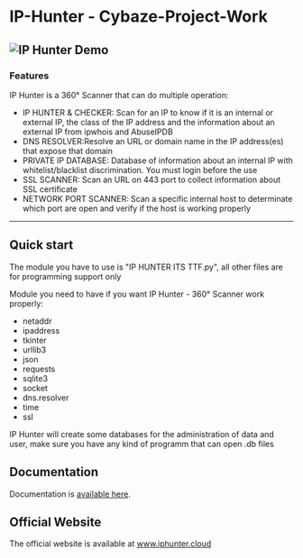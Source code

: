 # IP-Hunter - Cybaze-Project-Work
![IP Hunter Demo](https://res.cloudinary.com/dae5fd8qv/image/upload/v1611782357/360%20SCANNER/SITO_LUCALONGHI.IT_yjetgm.jpg)
------------
### Features
IP Hunter is a 360° Scanner that can do multiple operation:

* IP HUNTER & CHECKER:
  Scan for an IP to know if it is an internal or external IP, the class of the IP address and the information about an external IP from ipwhois and AbuseIPDB
* DNS RESOLVER:Resolve an URL or domain name in the IP address(es) that expose that domain
* PRIVATE IP DATABASE: Database of information about an internal IP with whitelist/blacklist discrimination. You must login before the use
* SSL SCANNER: Scan an URL on 443 port to collect information about SSL certificate
* NETWORK PORT SCANNER: Scan a specific internal host to determinate which port are open and verify if the host is working properly
------------



Quick start
-----------
The module you have to use is "IP HUNTER ITS TTF.py", all other files are for programming support only

Module you need to have if you want IP Hunter - 360° Scanner work properly:

* netaddr
* ipaddress
* tkinter
* urllib3
* json
* requests
* sqlite3
* socket
* dns.resolver
* time
* ssl

IP Hunter will create some databases for the administration of data and user, make sure you have any kind of programm that can open .db files


Documentation
-------------

Documentation is [available here](https://drive.google.com/file/d/1Q9rXa2MBs_8n695Y5flkLaPGahGHr7uI/view?usp=sharing).

Official Website
-------------

The official website is available at www.iphunter.cloud

